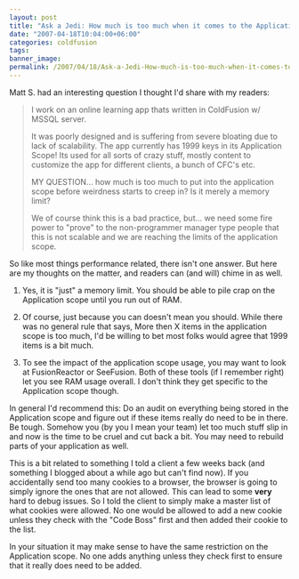 ```yaml
---
layout: post
title: "Ask a Jedi: How much is too much when it comes to the Application scope?"
date: "2007-04-18T10:04:00+06:00"
categories: coldfusion 
tags: 
banner_image: 
permalink: /2007/04/18/Ask-a-Jedi-How-much-is-too-much-when-it-comes-to-the-Application-scope
---
```


Matt S. had an interesting question I thought I'd share with my readers:

<blockquote>
I work on an online learning app thats written in ColdFusion w/ MSSQL server.

It was poorly designed and is suffering from severe bloating due to lack of scalability. The app currently has 1999 keys in its Application Scope! Its used for all sorts of crazy stuff, mostly content to customize the app for different clients, a bunch of CFC's etc.

MY QUESTION... how much is too much to put into the 
application scope before weirdness starts to creep in? Is it merely a memory limit?

We of course think this is a bad practice, but... we need some fire power to "prove" to the non-programmer manager type people that this is not scalable and we are reaching the limits of the application scope.
</blockquote>
<!--more-->
So like most things performance related, there isn't one answer. But here are my thoughts on the matter, and readers can (and will) chime in as well.

1) Yes, it is "just" a memory limit. You should be able to pile crap on the Application scope until you run out of RAM. 

2) Of course, just because you can doesn't mean you should. While there was no general rule that says, More then X items in the application scope is too much, I'd be willing to bet most folks would agree that 1999 items is a bit much.

3) To see the impact of the application scope usage, you may want to look at FusionReactor or SeeFusion. Both of these tools (if I remember right) let you see RAM usage overall. I don't think they get specific to the Application scope though.

In general I'd recommend this: Do an audit on everything being stored in the Application scope and figure out if these items really do need to be in there. Be tough. Somehow you (by you I mean your team) let too much stuff slip in and now is the time to be cruel and cut back a bit. You may need to rebuild parts of your application as well.

This is a bit related to something I told a client a few weeks back (and something I blogged about a while ago but can't find now). If you accidentally send too many cookies to a browser, the browser is going to simply ignore the ones that are not allowed. This can lead to some <b>very</b> hard to debug issues. So I told the client to simply make a master list of what cookies were allowed. No one would be allowed to add a new cookie unless they check with the "Code Boss" first and then added their cookie to the list.

In your situation it may make sense to have the same restriction on the Application scope. No one adds anything unless they check first to ensure that it really does need to be added.